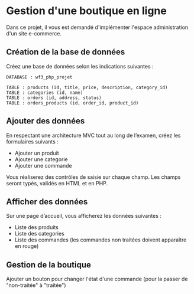 # Gestion d'une boutique en ligne

Dans ce projet, il vous est demandé d'implémenter l'espace administration d'un site e-commerce.

## Création de la base de données

Créez une base de données selon les indications suivantes :

```
DATABASE : wf3_php_projet
```

```
TABLE : products (id, title, price, description, category_id)
TABLE : categories (id, name)
TABLE : orders (id, address, status)
TABLE : orders_products (id, order_id, product_id)
```

## Ajouter des données

En respectant une architecture MVC tout au long de l’examen, créez les formulaires suivants :
- Ajouter un produit
- Ajouter une categorie
- Ajouter une commande

Vous réaliserez des contrôles de saisie sur chaque champ. Les champs seront typés, validés en HTML et en PHP.

## Afficher des données

Sur une page d’accueil, vous afficherez les données suivantes :
- Liste des produits
- Liste des categories
- Liste des commandes (les commandes non traitées doivent apparaître en rouge)

## Gestion de la boutique

Ajouter un bouton pour changer l'état d'une commande (pour la passer de "non-traitée" à "traitée")